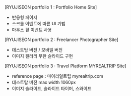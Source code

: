 [RYUJISEON portfolio 1 : Portfolio Home Site]

- 반응형 페이지
- 스크롤 이벤트에 따른 UI 기법
- 마우스 휠 이벤트 사용

[RYUJISEON portfolio 2 : Freelancer Photographer Site]

- 데스트탑 버전 / 모바일 버전
- 이미지 갤러리 무한 슬라이드 구현

[RYUJISEON portfolio 3 : Travel Platform MYREALTRIP Site]

- reference page : 마이리얼트립 myrealtrip.com
- 데스트탑 버전 max width 1060px
- 이미지 슬라이드, 슬라이드 타이머, 스와이프


